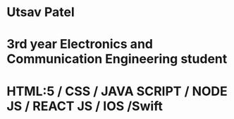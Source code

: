 # Utsav Patel

# 3rd year Electronics  and Communication Engineering  student

# HTML:5 / CSS / JAVA SCRIPT / NODE JS / REACT JS / IOS /Swift
